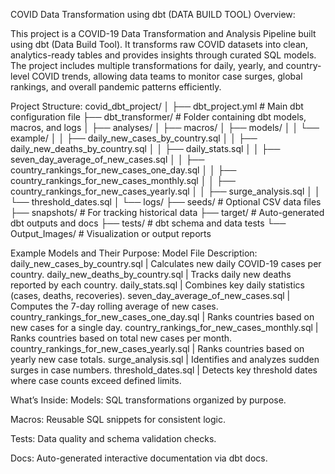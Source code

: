 COVID Data Transformation using dbt (DATA BUILD TOOL)
Overview:

This project is a COVID-19 Data Transformation and Analysis Pipeline built using dbt (Data Build Tool).
It transforms raw COVID datasets into clean, analytics-ready tables and provides insights through curated SQL models.
The project includes multiple transformations for daily, yearly, and country-level COVID trends, allowing data teams to monitor case surges, global rankings, and overall pandemic patterns efficiently.

Project Structure:
covid_dbt_project/
│
├── dbt_project.yml        # Main dbt configuration file
├── dbt_transformer/       # Folder containing dbt models, macros, and logs
│   ├── analyses/
│   ├── macros/
│   ├── models/
│   │   └── example/
│   │       ├── daily_new_cases_by_country.sql
│   │       ├── daily_new_deaths_by_country.sql
│   │       ├── daily_stats.sql
│   │       ├── seven_day_average_of_new_cases.sql
│   │       ├── country_rankings_for_new_cases_one_day.sql
│   │       ├── country_rankings_for_new_cases_monthly.sql
│   │       ├── country_rankings_for_new_cases_yearly.sql
│   │       ├── surge_analysis.sql
│   │       └── threshold_dates.sql
│   └── logs/
├── seeds/                 # Optional CSV data files
├── snapshots/             # For tracking historical data
├── target/                # Auto-generated dbt outputs and docs
├── tests/                 # dbt schema and data tests
└── Output_Images/         # Visualization or output reports

Example Models and Their Purpose:
Model File	Description:
daily_new_cases_by_country.sql |	Calculates new daily COVID-19 cases per country.
daily_new_deaths_by_country.sql |	Tracks daily new deaths reported by each country.
daily_stats.sql |	Combines key daily statistics (cases, deaths, recoveries).
seven_day_average_of_new_cases.sql |	Computes the 7-day rolling average of new cases.
country_rankings_for_new_cases_one_day.sql |	Ranks countries based on new cases for a single day.
country_rankings_for_new_cases_monthly.sql |	Ranks countries based on total new cases per month.
country_rankings_for_new_cases_yearly.sql |	Ranks countries based on yearly new case totals.
surge_analysis.sql |	Identifies and analyzes sudden surges in case numbers.
threshold_dates.sql	 |    Detects key threshold dates where case counts exceed defined limits.

What’s Inside:
Models: SQL transformations organized by purpose.

Macros: Reusable SQL snippets for consistent logic.

Tests: Data quality and schema validation checks.

Docs: Auto-generated interactive documentation via dbt docs.
